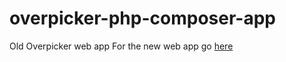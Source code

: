 # overpicker-php-composer-app
Old Overpicker web app
For the new web app go [here](https://github.com/Autopoietico/overpicker-laravel-app)
